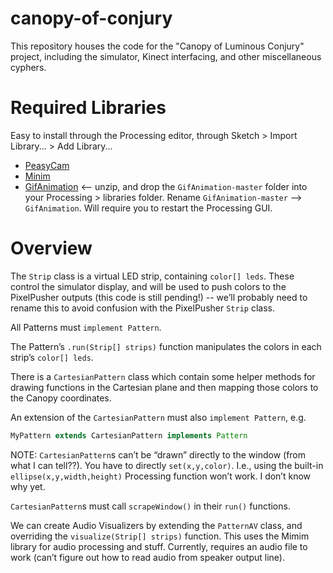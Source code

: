 # canopy-of-conjury
This repository houses the code for the "Canopy of Luminous Conjury" project, including the simulator, Kinect interfacing, and other miscellaneous cyphers.

# Required Libraries
Easy to install through the Processing editor, through Sketch > Import Library... > Add Library...
- [PeasyCam](http://mrfeinberg.com/peasycam/)
- [Minim](http://code.compartmental.net/tools/minim/)
- [GifAnimation](https://github.com/01010101/GifAnimation) <-- unzip, and drop the `GifAnimation-master` folder into your Processing > libraries folder. Rename `GifAnimation-master` --> `GifAnimation`. Will require you to restart the Processing GUI.

# Overview
The `Strip` class is a virtual LED strip, containing `color[] leds`. These control the simulator display, and will be used to push colors to the PixelPusher outputs (this code is still pending!) -- we’ll probably need to rename this to avoid confusion with the PixelPusher `Strip` class.

All Patterns must `implement Pattern`.

The Pattern’s `.run(Strip[] strips)` function manipulates the colors in each strip’s `color[] leds`.

There is a `CartesianPattern` class which contain some helper methods for drawing functions in the Cartesian plane and then mapping those colors to the Canopy coordinates.

An extension of the `CartesianPattern` must also `implement Pattern`, e.g.

```java
MyPattern extends CartesianPattern implements Pattern
```

NOTE: `CartesianPattern`s can’t be “drawn” directly to the window (from what I can tell??). You have to directly `set(x,y,color)`. I.e., using the built-in `ellipse(x,y,width,height)` Processing function won’t work. I don’t know why yet.

`CartesianPattern`s must call `scrapeWindow()` in their `run()` functions.


We can create Audio Visualizers by extending the `PatternAV` class, and overriding the `visualize(Strip[] strips)` function. This uses the Mimim library for audio processing and stuff. Currently, requires an audio file to work (can’t figure out how to read audio from speaker output line).

